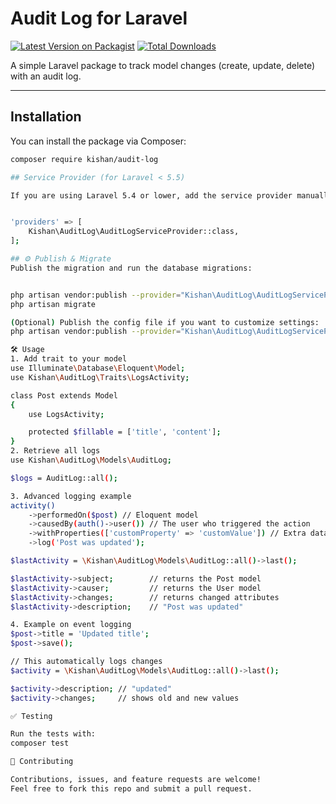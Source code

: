 # Audit Log for Laravel

[![Latest Version on Packagist](https://img.shields.io/packagist/v/kishan/audit-log.svg?style=flat-square)](https://packagist.org/packages/kishan/audit-log)
[![Total Downloads](https://img.shields.io/packagist/dt/kishan/audit-log.svg?style=flat-square)](https://packagist.org/packages/kishan/audit-log)

A simple Laravel package to track model changes (create, update, delete) with an audit log.

---

## Installation

You can install the package via Composer:

```bash
composer require kishan/audit-log

## Service Provider (for Laravel < 5.5)

If you are using Laravel 5.4 or lower, add the service provider manually in config/app.php:


'providers' => [
    Kishan\AuditLog\AuditLogServiceProvider::class,
];

## ⚙️ Publish & Migrate
Publish the migration and run the database migrations:


php artisan vendor:publish --provider="Kishan\AuditLog\AuditLogServiceProvider" --tag="migrations"
php artisan migrate

(Optional) Publish the config file if you want to customize settings:
php artisan vendor:publish --provider="Kishan\AuditLog\AuditLogServiceProvider" --tag="config"

🛠 Usage
1. Add trait to your model
use Illuminate\Database\Eloquent\Model;
use Kishan\AuditLog\Traits\LogsActivity;

class Post extends Model
{
    use LogsActivity;

    protected $fillable = ['title', 'content'];
}
2. Retrieve all logs
use Kishan\AuditLog\Models\AuditLog;

$logs = AuditLog::all();

3. Advanced logging example
activity()
    ->performedOn($post) // Eloquent model
    ->causedBy(auth()->user()) // The user who triggered the action
    ->withProperties(['customProperty' => 'customValue']) // Extra data
    ->log('Post was updated');

$lastActivity = \Kishan\AuditLog\Models\AuditLog::all()->last();

$lastActivity->subject;        // returns the Post model
$lastActivity->causer;         // returns the User model
$lastActivity->changes;        // returns changed attributes
$lastActivity->description;    // "Post was updated"

4. Example on event logging
$post->title = 'Updated title';
$post->save();

// This automatically logs changes
$activity = \Kishan\AuditLog\Models\AuditLog::all()->last();

$activity->description; // "updated"
$activity->changes;     // shows old and new values

✅ Testing

Run the tests with:
composer test

🤝 Contributing

Contributions, issues, and feature requests are welcome!
Feel free to fork this repo and submit a pull request.



